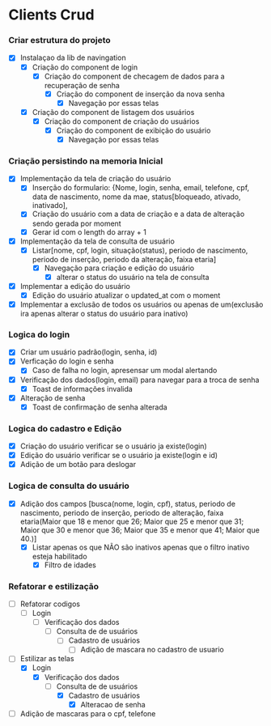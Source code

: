 # Clients Crud

### Criar estrutura do projeto

- [x] Instalaçao da lib de navingation
  - [x] Criação do component de login
    - [x] Criação do component de checagem de dados para a recuperação de senha
      - [x] Criação do component de inserção da nova senha
        - [x] Navegação por essas telas
  - [x] Criação do component de listagem dos usuários
    - [x] Criação do component de criação do usuários
      - [x] Criação do component de exibição do usuário
        - [x] Navegação por essas telas

### Criação persistindo na memoria Inicial

- [x] Implementação da tela de criação do usuário
  - [x] Inserção do formulario: {Nome, login, senha, email, telefone, cpf, data de nascimento, nome da mae, status[bloqueado, ativado, inativado],
  - [x] Criação do usuário com a data de criação e a data de alteração sendo gerada por moment
  - [x] Gerar id com o length do array + 1
- [x] Implementação da tela de consulta de usuário
  - [x] Listar[nome, cpf, login, situação(status), periodo de nascimento, periodo de inserção, periodo da alteração, faixa etaria]
    - [x] Navegação para criação e edição do usuário
      - [x] alterar o status do usuário na tela de consulta
- [x] Implementar a edição do usuário
  - [x] Edição do usuário atualizar o updated_at com o moment
- [x] Implementar a exclusão de todos os usuários ou apenas de um(exclusão ira apenas alterar o status do usuário para inativo)

### Logica do login

- [x] Criar um usuário padrão(login, senha, id)
- [x] Verficação do login e senha
  - [x] Caso de falha no login, apresensar um modal alertando
- [x] Verificação dos dados(login, email) para navegar para a troca de senha
  - [x] Toast de informações invalida
- [x] Alteração de senha
  - [x] Toast de confirmação de senha alterada

### Logica do cadastro e Edição

- [x] Criação do usuário verificar se o usuário ja existe(login)
- [x] Edição do usuário verificar se o usuário ja existe(login e id)
- [x] Adição de um botão para deslogar

### Logica de consulta do usuário

- [x] Adição dos campos [busca(nome, login, cpf), status, periodo de nascimento, periodo de inserção, periodo de alteração, faixa etaria(Maior que 18 e menor que 26; Maior que 25 e menor que 31; Maior que 30 e menor que 36; Maior que 35 e menor que 41; Maior que 40.)]
  - [x] Listar apenas os que NÃO são inativos apenas que o filtro inativo esteja habilitado
    - [x] Filtro de idades

### Refatorar e estilização

- [ ] Refatorar codigos
  - [ ] Login
    - [ ] Verificação dos dados
      - [ ] Consulta de de usuários
        - [ ] Cadastro de usuários
          - [ ] Adição de mascara no cadastro de usuario
- [ ] Estilizar as telas
  - [x] Login
    - [x] Verificação dos dados
      - [ ] Consulta de de usuários
        - [x] Cadastro de usuários
          - [x] Alteracao de senha
- [ ] Adição de mascaras para o cpf, telefone
